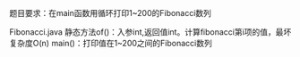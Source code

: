 题目要求：在main函数用循环打印1~200的Fibonacci数列

Fibonacci.java
静态方法of()：入参int,返回值int。计算fibonacci第i项的值，最坏复杂度O(n)
main()：打印值在1~200之间的Fibonacci数列

